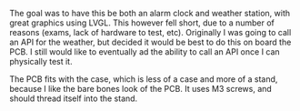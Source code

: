 The goal was to have this be both an alarm clock and weather station, with great graphics using LVGL. This however fell short, due to a number of reasons (exams, lack of hardware to test, etc). 
Originally I was going to call an API for the weather, but decided it would be best to do this on board the PCB. I still would like to eventually ad the ability to call an API once I can physically test it. 

The PCB fits with the case, which is less of a case and more of a stand, because I like the bare bones look of the PCB. It uses M3 screws, and should thread itself into the stand. 

